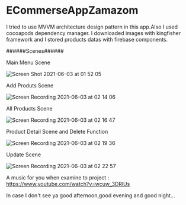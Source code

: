 # ECommerseAppZamazom

I tried to use MVVM architecture design pattern in this app.Also I used cocoapods dependency manager.
I downloaded images with kingfisher framework and I stored products datas with firebase components.

######Scenes###### 

Main Menu Scene

![Screen Shot 2021-06-03 at 01 52 05](https://user-images.githubusercontent.com/35069032/120562056-59cb1600-c40e-11eb-9ff8-ce3242e79cb7.png)

Add Produts Scene

![Screen Recording 2021-06-03 at 02 14 06](https://user-images.githubusercontent.com/35069032/120563588-a06e3f80-c411-11eb-831e-c397dccf0db1.gif)

All Products Scene

![Screen Recording 2021-06-03 at 02 16 47](https://user-images.githubusercontent.com/35069032/120563678-e1665400-c411-11eb-938f-31752b2cb75f.gif)

Product Detail Scene and Delete Function

![Screen Recording 2021-06-03 at 02 19 36](https://user-images.githubusercontent.com/35069032/120563971-81bc7880-c412-11eb-9a07-d308915c9c7e.gif)

Update Scene

![Screen Recording 2021-06-03 at 02 22 57](https://user-images.githubusercontent.com/35069032/120564095-d2cc6c80-c412-11eb-99f7-349fdb8961c7.gif)

A music for you when examine to project : https://www.youtube.com/watch?v=wcuw_3DRlUs

In case I don't see ya good afternoon,good evening and good night...



